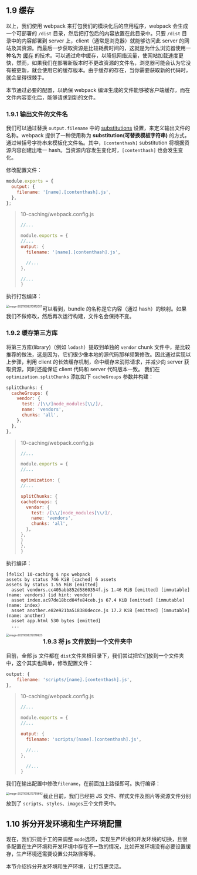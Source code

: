 ## 1.9 缓存

以上，我们使用 webpack 来打包我们的模块化后的应用程序，webpack 会生成一个可部署的 `/dist` 目录，然后把打包后的内容放置在此目录中。只要 `/dist` 目录中的内容部署到 server 上，client（通常是浏览器）就能够访问此 server 的网站及其资源。而最后一步获取资源是比较耗费时间的，这就是为什么浏览器使用一种名为 [缓存](https://en.wikipedia.org/wiki/Cache_(computing)) 的技术。可以通过命中缓存，以降低网络流量，使网站加载速度更快，然而，如果我们在部署新版本时不更改资源的文件名，浏览器可能会认为它没有被更新，就会使用它的缓存版本。由于缓存的存在，当你需要获取新的代码时，就会显得很棘手。

本节通过必要的配置，以确保 webpack 编译生成的文件能够被客户端缓存，而在文件内容变化后，能够请求到新的文件。

### 1.9.1 输出文件的文件名

我们可以通过替换 `output.filename` 中的 [substitutions](https://webpack.docschina.org/configuration/output/#outputfilename) 设置，来定义输出文件的名称。webpack 提供了一种使用称为 **substitution(可替换模板字符串)** 的方式，通过带括号字符串来模板化文件名。其中，`[contenthash]` substitution 将根据资源内容创建出唯一 hash。当资源内容发生变化时，`[contenthash]` 也会发生变化。

修改配置文件：

```js
module.exports = {
  output: {
    filename: '[name].[contenthash].js',
  },
};
```

>10-caching/webpack.config.js
>
>```js
>//...
>
>module.exports = {
>//...
>output: {
>   filename: '[name].[contenthash].js',
>
>   //...
>},
>
>//...
>}
>```

执行打包编译：

<img src="https://s2.loli.net/2022/02/21/WdpShoveLIJEzZ5.png" alt="image-20211008210912001" style="zoom:50%;" align="left"/>

可以看到，bundle 的名称是它内容（通过 hash）的映射。如果我们不做修改，然后再次运行构建，文件名会保持不变。

### 1.9.2 缓存第三方库

将第三方库(library)（例如 `lodash`）提取到单独的 `vendor` chunk 文件中，是比较推荐的做法，这是因为，它们很少像本地的源代码那样频繁修改。因此通过实现以上步骤，利用 client 的长效缓存机制，命中缓存来消除请求，并减少向 server 获取资源，同时还能保证 client 代码和 server 代码版本一致。 我们在 `optimization.splitChunks` 添加如下 `cacheGroups` 参数并构建：

```js
splitChunks: {
  cacheGroups: {
    vendor: {
      test: /[\\/]node_modules[\\/]/,
      name: 'vendors',
      chunks: 'all',
    },
  },
},
```

>10-caching/webpack.config.js
>
>```js
>//...
>
>module.exports = {
>//...
>
>optimization: {
>//...
>
>splitChunks: {
> cacheGroups: {
>   vendor: {
>     test: /[\\/]node_modules[\\/]/,
>     name: 'vendors',
>     chunks: 'all',
>   },
> },
>}
>},
>}
>```

执行编译：

```shell
[felix] 10-caching $ npx webpack
assets by status 746 KiB [cached] 6 assets
assets by status 1.55 MiB [emitted]
  asset vendors.cc405abb852d5860354f.js 1.46 MiB [emitted] [immutable] (name: vendors) (id hint: vendor)
  asset index.ac97de18bcd04fe84ceb.js 67.4 KiB [emitted] [immutable] (name: index)
  asset another.e82e921ba518380decce.js 17.2 KiB [emitted] [immutable] (name: another)
  asset app.html 530 bytes [emitted]
  ...
```

<img src="https://s2.loli.net/2022/02/21/O3nzU8PjEdrt9Ag.png" alt="image-20211008212019923" style="zoom:50%;" align="left"/>

### 1.9.3 将 js 文件放到一个文件夹中

目前，全部 js 文件都在 `dist`文件夹根目录下，我们尝试把它们放到一个文件夹中，这个其实也简单，修改配置文件：

```js
output: {
	filename: 'scripts/[name].[contenthash].js',
},
```

>10-caching/webpack.config.js
>
>```js
>//...
>
>module.exports = {
>//...
>
>output: {
>   filename: 'scripts/[name].[contenthash].js',
>
>   //...
> },
>
>	//...
>}
>```

我们在输出配置中修改`filename`，在前面加上路径即可。执行编译：

<img src="https://s2.loli.net/2022/02/21/sXEnJKzUPFhNqyS.png" alt="image-20211008213755692" style="zoom:50%;" align="left"/>

截止目前，我们已经把 JS 文件、样式文件及图片等资源文件分别放到了 `scripts`、`styles`、`images`三个文件夹中。

## 1.10 拆分开发环境和生产环境配置

现在，我们只能手工的来调整 `mode`选项，实现生产环境和开发环境的切换，且很多配置在生产环境和开发环境中存在不一致的情况，比如开发环境没有必要设置缓存，生产环境还需要设置公共路径等等。

本节介绍拆分开发环境和生产环境，让打包更灵活。